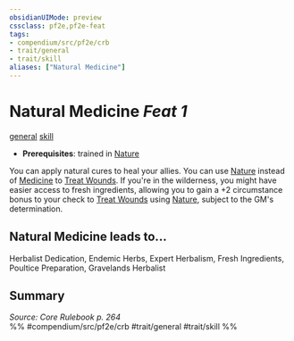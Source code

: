```yaml
---
obsidianUIMode: preview
cssclass: pf2e,pf2e-feat
tags:
- compendium/src/pf2e/crb
- trait/general
- trait/skill
aliases: ["Natural Medicine"]
---
```

# Natural Medicine  *Feat 1*  
[general](rules/traits/general.md)  [skill](rules/traits/skill.md)  

- **Prerequisites**: trained in [Nature](compendium/skills.md#Nature)

You can apply natural cures to heal your allies. You can use [Nature](compendium/skills.md#Nature) instead of [Medicine](compendium/skills.md#Medicine) to [Treat Wounds](rules/actions/treat-wounds.md). If you're in the wilderness, you might have easier access to fresh ingredients, allowing you to gain a +2 circumstance bonus to your check to [Treat Wounds](rules/actions/treat-wounds.md) using [Nature](compendium/skills.md#Nature), subject to the GM's determination.

## Natural Medicine leads to...

Herbalist Dedication, Endemic Herbs, Expert Herbalism, Fresh Ingredients, Poultice Preparation, Gravelands Herbalist

## Summary

*Source: Core Rulebook p. 264*  
%% #compendium/src/pf2e/crb #trait/general #trait/skill %%